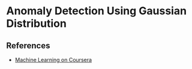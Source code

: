 # Anomaly Detection Using Gaussian Distribution


## References

- [Machine Learning on Coursera](https://www.coursera.org/learn/machine-learning)
